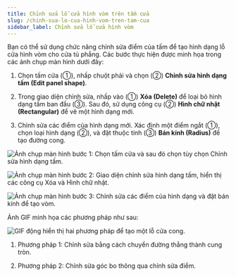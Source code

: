 ```yaml
---
title: Chỉnh sửa lỗ cửa hình vòm trên tấm cửa
slug: /chinh-sua-lo-cua-hinh-vom-tren-tam-cua
sidebar_label: Chỉnh sửa lỗ cửa hình vòm
---
```


Bạn có thể sử dụng chức năng chỉnh sửa điểm của tấm để tạo hình dạng lỗ cửa hình vòm cho cửa tủ phẳng. Các bước thực hiện được minh họa trong các ảnh chụp màn hình dưới đây:

1. Chọn tấm cửa (①), nhấp chuột phải và chọn (②) **Chỉnh sửa hình dạng tấm (Edit panel shape)**.

2. Trong giao diện chỉnh sửa, nhấp vào (①) **Xóa (Delete)** để loại bỏ hình dạng tấm ban đầu (③). Sau đó, sử dụng công cụ (②) **Hình chữ nhật (Rectangular)** để vẽ một hình dạng mới.

3. Chỉnh sửa các điểm của hình dạng mới. Xác định một điểm ngắt (①), chọn loại hình dạng (②), và đặt thuộc tính (③) **Bán kính (Radius)** để tạo đường cong.

![Ảnh chụp màn hình bước 1: Chọn tấm cửa và sau đó chọn tùy chọn Chỉnh sửa hình dạng tấm.](https://storage.googleapis.com/jegavn_kb/images/e003bc4e-bec0-4801-9ad3-38ce05e37a05.png)

![Ảnh chụp màn hình bước 2: Giao diện chỉnh sửa hình dạng tấm, hiển thị các công cụ Xóa và Hình chữ nhật.](https://storage.googleapis.com/jegavn_kb/images/0d11c23e-7df5-4db5-961b-702a8ee0554b.png)

![Ảnh chụp màn hình bước 3: Chỉnh sửa các điểm của hình dạng và đặt bán kính để tạo vòm.](https://storage.googleapis.com/jegavn_kb/images/bd1b2b87-1f19-425f-9f4d-20b91a48023a.png)

Ảnh GIF minh họa các phương pháp như sau:

![GIF động hiển thị hai phương pháp để tạo một lỗ cửa cong.](https://storage.googleapis.com/jegavn_kb/images/af874381-d274-4e47-be13-3a502c2e4708.gif)

1. Phương pháp 1: Chỉnh sửa bằng cách chuyển đường thẳng thành cung tròn.

2. Phương pháp 2: Chỉnh sửa góc bo thông qua chỉnh sửa điểm.